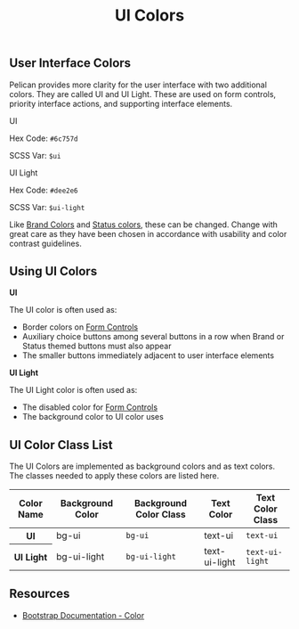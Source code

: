 ﻿---
title: UI Colors
summary: Pelican uses UI colors to help define important interface cues.
tags: color
layout: guide
eleventyNavigation:
  key: UI Colors
  parent: Foundation
  order: 3
  excerpt: Pelican uses UI colors to help define important interface cues.
  img: /img/illustrations/illus-ui-colors.svg
--- 

## User Interface Colors

Pelican provides more clarity for the user interface with two additional colors. They are called UI and UI Light. These are used on form controls, priority interface actions, and supporting interface elements. 

<div class="row mb-12">
    <div class="col-md-6 col-xl-4">
        <div class="card border-0 mb-4">
            <div class="py-20 bg-ui rounded-top"></div>
            <div class="card-body">
                <p class="mb-0 fw-bold">UI</p>
                <p class="mb-0">Hex Code: <code>#6c757d</code></p>
                <p class="mb-0">SCSS Var: <code>$ui</code></p>
            </div>
        </div>
    </div>
    <div class="col-md-6 col-xl-4">
        <div class="card border-0 mb-4">
            <div class="py-20 bg-ui-light rounded-top"></div>
            <div class="card-body">
                <p class="mb-0 fw-bold">UI Light</p>
                <p class="mb-0">Hex Code: <code>#dee2e6</code></p>
                <p class="mb-0">SCSS Var: <code>$ui-light</code></p>
            </div>
        </div>
    </div>
</div>

Like [Brand Colors](/foundation/status-colors) and [Status colors](/foundation/status-colors), these can be changed. Change with great care as they have been chosen in accordance with usability and color contrast guidelines.

## Using UI Colors

**UI**

The UI color is often used as:

- Border colors on [Form Controls](/form-controls/)
- Auxiliary choice buttons among several buttons in a row when Brand or Status themed buttons must also appear
- The smaller buttons immediately adjacent to user interface elements

**UI Light**

The UI Light color is often used as:

- The disabled color for [Form Controls](/form-controls/)
- The background color to UI color uses

## UI Color Class List

The UI Colors are implemented as background colors and as text colors. The classes needed to apply these colors are listed here.

<div class="table-wrapper">
    <table class="table mb-8">
        <thead>
            <tr>
                <th id="color-name">Color Name</th>
                <th id="background-color">Background Color</th>
                <th id="background-color">Background Color Class</th>
                <th id="text-color">Text Color</th>
                <th id="text-color-class">Text Color Class</th>
            </tr>
        </thead>
        <tbody>
            <tr>
                <th id="ui">UI</th>
                <td headers="ui background-color"><span class="badge badge-pill py-2 px-4 bg-ui">bg-ui</span></td>
                <td headers="ui background-color-class"><code>bg-ui</code></td>
                <td headers="ui text-color"><span class="badge badge-pill py-2 px-4 bg-transparent text-ui">text-ui</span></td>
                <td headers="ui text-color-class"><code>text-ui</code></td>
            </tr> 
            <tr>
                <th id="ui-light">UI Light</th>
                <td headers="ui-light background-color"><span class="badge badge-pill py-2 px-4 bg-ui-light text-ui">bg-ui-light</span></td>
                <td headers="ui-light background-color-class"><code>bg-ui-light</code></td>
                <td headers="ui-light text-color"><span class="badge badge-pill py-2 px-4 bg-transparent text-ui-light">text-ui-light</span></td>
                <td headers="ui-light text-color-class"><code>text-ui-light</code></td>
            </tr>                                 
        </tbody>
    </table>
</div>

## Resources

* <a href="https://getbootstrap.com/docs/5.1/customize/color/" target="_blank">Bootstrap Documentation - Color</a>
